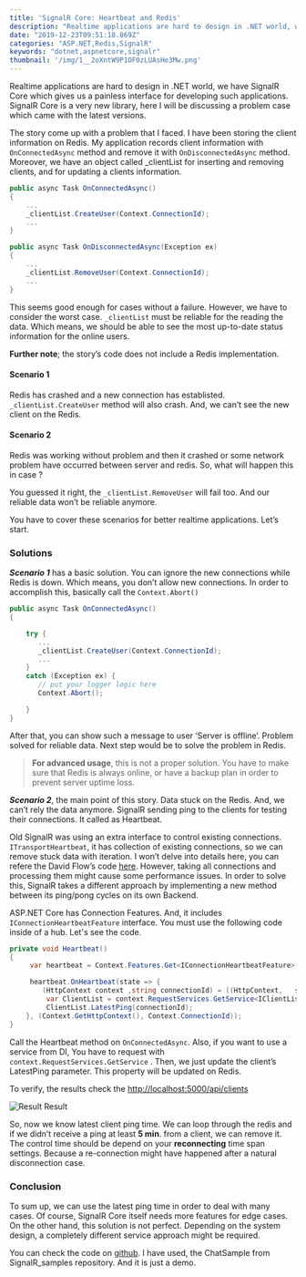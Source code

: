 ```yaml
---
title: 'SignalR Core: Heartbeat and Redis'
description: "Realtime applications are hard to design in .NET world, we have SignalR Core which gives us a painless interface for developing such applications. SignalR Core is a very new library, here I will be discussing a problem case which came with the latest versions."
date: "2019-12-23T09:51:18.869Z"
categories: "ASP.NET,Redis,SignalR"
keywords: "dotnet,aspnetcore,signalr"
thumbnail: '/img/1__2oXntW9P1OF0zLUAsHe3Mw.png'
---
```


Realtime applications are hard to design in .NET world, we have SignalR Core which gives us a painless interface for developing such applications. SignalR Core is a very new library, here I will be discussing a problem case which came with the latest versions.

The story come up with a problem that I faced. I have been storing the client information on Redis. My application records client information with `OnConnectedAsync` method and remove it with `OnDisconnectedAsync` method. Moreover, we have an object called \_clientList for inserting and removing clients, and for updating a clients information.

```csharp
public async Task OnConnectedAsync()  
{  
    ...  
    _clientList.CreateUser(Context.ConnectionId);  
    ...  
}

public async Task OnDisconnectedAsync(Exception ex)  
{  
    ...  
    _clientList.RemoveUser(Context.ConnectionId);  
    ...  
}
```

This seems good enough for cases without a failure. However, we have to consider the worst case. `_clientList` must be reliable for the reading the data. Which means, we should be able to see the most up-to-date status information for the online users.

**Further note**; the story’s code does not include a Redis implementation.

#### Scenario 1

Redis has crashed and a new connection has establisted. `_clientList.CreateUser` method will also crash. And, we can’t see the new client on the Redis.

#### Scenario 2

Redis was working without problem and then it crashed or some network problem have occurred between server and redis. So, what will happen this in case ?

You guessed it right, the `_clientList.RemoveUser` will fail too. And our reliable data won’t be reliable anymore.

You have to cover these scenarios for better realtime applications. Let’s start.

### Solutions

**_Scenario 1_** has a basic solution. You can ignore the new connections while Redis is down. Which means, you don’t allow new connections. In order to accomplish this, basically call the `Context.Abort()`

```csharp
public async Task OnConnectedAsync()  
{

    try {  
       ...  
       _clientList.CreateUser(Context.ConnectionId);  
       ...  
    }  
    catch (Exception ex) {  
       // put your logger logic here  
       Context.Abort();

    }  
}
```

After that, you can show such a message to user ‘Server is offline’. Problem solved for reliable data. Next step would be to solve the problem in Redis.

> **For advanced usage**, this is not a proper solution. You have to make sure that Redis is always online, or have a backup plan in order to prevent server uptime loss.

**_Scenario 2_**, the main point of this story. Data stuck on the Redis. And, we can’t rely the data anymore. SignalR sending ping to the clients for testing their connections. It called as Heartbeat.

Old SignalR was using an extra interface to control existing connections. `ITransportHeartbeat`, it has collection of existing connections, so we can remove stuck data with iteration. I won’t delve into details here, you can refere the David Flow’s code [here](https://github.com/DamianEdwards/NDCLondon2013/blob/master/UserPresence/PresenceMonitor.cs). However, taking all connections and processing them might cause some performance issues. In order to solve this, SignalR takes a different approach by implementing a new method between its ping/pong cycles on its own Backend.

ASP.NET Core has Connection Features. And, it includes `IConnectionHeartbeatFeature` interface. You must use the following code inside of a hub. Let's see the code.

```csharp
private void Heartbeat()  
{  
     var heartbeat = Context.Features.Get<IConnectionHeartbeatFeature>();

     heartbeat.OnHeartbeat(state => {  
        (HttpContext context ,string connectionId) = ((HttpContext,   string))state;  
         var ClientList = context.RequestServices.GetService<IClientList>();  
         ClientList.LatestPing(connectionId);  
    }, (Context.GetHttpContext(), Context.ConnectionId));  
}
```

Call the Heartbeat method on `OnConnectedAsync`. Also, if you want to use a service from DI, You have to request with `context.RequestServices.GetService` . Then, we just update the client’s LatestPing parameter. This property will be updated on Redis.

To verify, the results check the [http://localhost:5000/api/clients](http://localhost:5000/api/clients)

![Result](/img/1__2oXntW9P1OF0zLUAsHe3Mw.png)
Result

So, now we know latest client ping time. We can loop through the redis and if we didn’t receive a ping at least **5 min**. from a client, we can remove it. The control time should be depend on your **reconnecting** time span settings. Because a re-connection might have happened after a natural disconnection case.

### Conclusion

To sum up, we can use the latest ping time in order to deal with many cases. Of course, SignalR Core itself needs more features for edge cases. On the other hand, this solution is not perfect. Depending on the system design, a completely different service approach might be required.

You can check the code on [github](https://github.com/lyzerk/medium/tree/master/SignalR/Heartbeat). I have used, the ChatSample from SignalR\_samples repository. And it is just a demo.